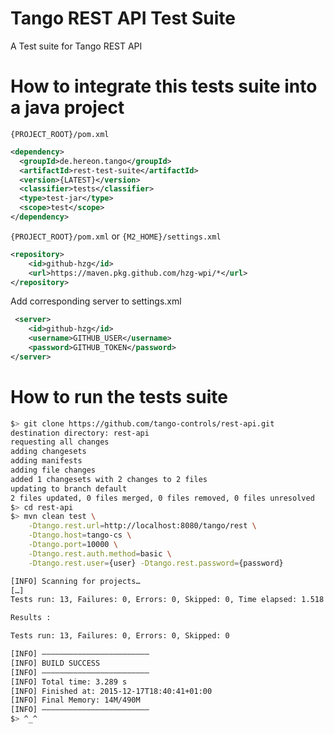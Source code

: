 # Tango REST API Test Suite

A Test suite for Tango REST API

# How to integrate this tests suite into a java project #

`{PROJECT_ROOT}/pom.xml`
```xml
<dependency>
  <groupId>de.hereon.tango</groupId>
  <artifactId>rest-test-suite</artifactId>
  <version>{LATEST}</version>
  <classifier>tests</classifier>
  <type>test-jar</type>
  <scope>test</scope>
</dependency>
```

`{PROJECT_ROOT}/pom.xml` or `{M2_HOME}/settings.xml`
```xml
<repository>
    <id>github-hzg</id>
    <url>https://maven.pkg.github.com/hzg-wpi/*</url>
</repository>
``` 

Add corresponding server to settings.xml

```xml
 <server>
    <id>github-hzg</id>
    <username>GITHUB_USER</username>
    <password>GITHUB_TOKEN</password>
</server>
```

# How to run the tests suite #

```BASH
$> git clone https://github.com/tango-controls/rest-api.git 
destination directory: rest-api
requesting all changes
adding changesets
adding manifests
adding file changes
added 1 changesets with 2 changes to 2 files
updating to branch default
2 files updated, 0 files merged, 0 files removed, 0 files unresolved
$> cd rest-api
$> mvn clean test \
    -Dtango.rest.url=http://localhost:8080/tango/rest \
    -Dtango.host=tango-cs \
    -Dtango.port=10000 \
    -Dtango.rest.auth.method=basic \
    -Dtango.rest.user={user} -Dtango.rest.password={password}

[INFO] Scanning for projects…
[…]
Tests run: 13, Failures: 0, Errors: 0, Skipped: 0, Time elapsed: 1.518 sec

Results :

Tests run: 13, Failures: 0, Errors: 0, Skipped: 0

[INFO] ————————————————————————
[INFO] BUILD SUCCESS
[INFO] ————————————————————————
[INFO] Total time: 3.289 s
[INFO] Finished at: 2015-12-17T18:40:41+01:00
[INFO] Final Memory: 14M/490M
[INFO] ————————————————————————
$> ^_^
```


